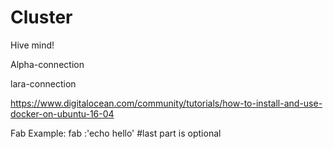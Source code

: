 # Cluster
Hive mind!

Alpha-connection

lara-connection 


https://www.digitalocean.com/community/tutorials/how-to-install-and-use-docker-on-ubuntu-16-04

Fab Example:
fab <function>:'echo hello'
#last part is optional
